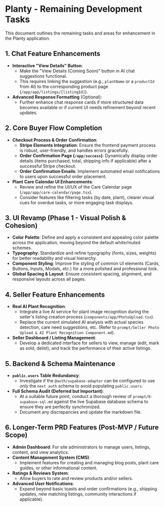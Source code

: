 # Planty - Remaining Development Tasks

This document outlines the remaining tasks and areas for enhancement in the Planty application.

## 1. Chat Feature Enhancements
- **Interactive "View Details" Button**:
    - Make the "View Details (Coming Soon)" button in AI chat suggestions functional.
    - This requires linking the suggestion (e.g., `plantName` or a `productId` from AI) to the corresponding product page (`/app/app/listings/[listingId]`).
- **Advanced Response Formatting** (Optional):
    - Further enhance chat response cards if more structured data becomes available or if current UI needs refinement beyond recent updates.

## 2. Core Buyer Flow Completion
- **Checkout Process & Order Confirmation**:
    - **Stripe Elements Integration**: Ensure the frontend payment process is robust, user-friendly, and handles errors gracefully.
    - **Order Confirmation Page (`/app/success`)**: Dynamically display order details (items purchased, total, shipping info if applicable) after a successful Stripe checkout.
    - **Order Confirmation Emails**: Implement automated email notifications to users upon successful order placement.
- **Plant Care Calendar UI Enhancements**:
    - Review and refine the UI/UX of the Care Calendar page (`/app/app/care-calendar/page.tsx`).
    - Consider features like filtering tasks (by date, plant), clearer visual cues for overdue tasks, or more engaging task displays.

## 3. UI Revamp (Phase 1 - Visual Polish & Cohesion)
- **Color Palette**: Define and apply a consistent and appealing color palette across the application, moving beyond the default white/muted schemes.
- **Typography**: Standardize and refine typography (fonts, sizes, weights) for better readability and visual hierarchy.
- **Component Styling**: Improve the styling of common UI elements (Cards, Buttons, Inputs, Modals, etc.) for a more polished and professional look.
- **Global Spacing & Layout**: Ensure consistent spacing, alignment, and responsive layouts across all pages.

## 4. Seller Feature Enhancements
- **Real AI Plant Recognition**:
    - Integrate a live AI service for plant image recognition during the seller's listing creation process (`components/app/PhotoUpload.tsx`).
    - Replace the current simulated AI analysis with actual species detection, care need suggestions, etc. (Refer to `prompt/Seller Photo Upload & AI Plant Recognition Component.md`).
- **Seller Dashboard / Listing Management**:
    - Develop a dedicated interface for sellers to view, manage (edit, mark as sold, delist), and track the performance of their active listings.

## 5. Backend & Schema Maintenance
- **`public.users` Table Redundancy**:
    - Investigate if the `@auth/supabase-adapter` can be configured to use *only* the `next_auth` schema to avoid populating `public.users`.
- **Full Schema Audit (Deferred but Important)**:
    - At a suitable future point, conduct a thorough review of `prompt/0-supabase-sql.md` against the live Supabase database schema to ensure they are perfectly synchronized.
    - Document any discrepancies and update the markdown file.

## 6. Longer-Term PRD Features (Post-MVP / Future Scope)
- **Admin Dashboard**: For site administrators to manage users, listings, content, and view analytics.
- **Content Management System (CMS)**:
    - Implement features for creating and managing blog posts, plant care guides, or other informational content.
- **Ratings & Reviews System**:
    - Allow buyers to rate and review products and/or sellers.
- **Advanced User Notifications**:
    - Expand beyond basic toasts and order confirmations (e.g., shipping updates, new matching listings, community interactions if applicable). 